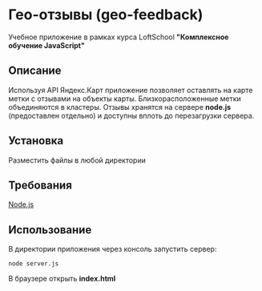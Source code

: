 Гео-отзывы (geo-feedback)
=========================

Учебное приложение в рамках курса LoftSchool **"Комплексное обучение JavaScript"**

Описание
------------

Используя API Яндекс.Карт приложение позволяет оставлять на карте метки с отзывами на объекты карты. Близкорасположенные метки объединяются в кластеры. Отзывы хранятся на сервере **node.js** (предоставлен отдельно) и доступны вплоть до перезагрузки сервера.

Установка
------------

Разместить файлы в любой директории

Требования
------------

[Node.js](https://nodejs.org)

Использование
------------

В директории приложения через консоль запустить сервер:

    node server.js

В браузере открыть **index.html**
